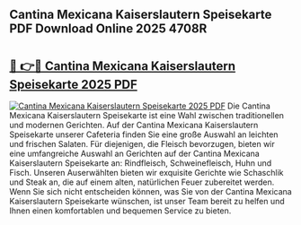 ## Cantina Mexicana Kaiserslautern Speisekarte PDF Download Online 2025 4708R

# <h2><a href="http://gcef75.nevu.top/?p=Cantina+Mexicana+Kaiserslautern+Speisekarte">🔗 👉🔴 Cantina Mexicana Kaiserslautern Speisekarte 2025 PDF</a></h2>

[![Cantina Mexicana Kaiserslautern Speisekarte 2025 PDF](https://i.imgur.com/dBaPXMq.png)](http://gcef75.nevu.top/?p=Cantina+Mexicana+Kaiserslautern+Speisekarte)
Die Cantina Mexicana Kaiserslautern Speisekarte ist eine Wahl zwischen traditionellen und modernen Gerichten. Auf der Cantina Mexicana Kaiserslautern Speisekarte unserer Cafeteria finden Sie eine große Auswahl an leichten und frischen Salaten. Für diejenigen, die Fleisch bevorzugen, bieten wir eine umfangreiche Auswahl an Gerichten auf der Cantina Mexicana Kaiserslautern Speisekarte an: Rindfleisch, Schweinefleisch, Huhn und Fisch. Unseren Auserwählten bieten wir exquisite Gerichte wie Schaschlik und Steak an, die auf einem alten, natürlichen Feuer zubereitet werden. Wenn Sie sich nicht entscheiden können, was Sie von der Cantina Mexicana Kaiserslautern Speisekarte wünschen, ist unser Team bereit zu helfen und Ihnen einen komfortablen und bequemen Service zu bieten.
